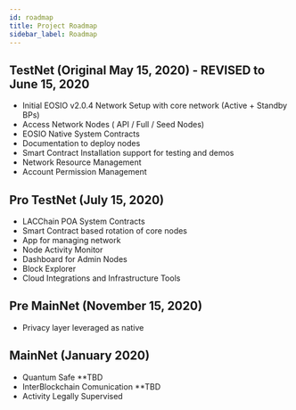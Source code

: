 ```yaml
---
id: roadmap
title: Project Roadmap
sidebar_label: Roadmap
---
```


## TestNet (Original May 15, 2020) - REVISED to June 15, 2020
- Initial EOSIO v2.0.4  Network Setup with core network (Active + Standby BPs)
- Access Network Nodes ( API / Full / Seed  Nodes)
- EOSIO Native System Contracts
- Documentation to deploy nodes
- Smart Contract Installation support for testing and demos			
- Network Resource Management 
- Account Permission Management

## Pro TestNet (July 15, 2020)
- LACChain POA System Contracts
- Smart Contract based rotation of core nodes
- App for managing network
- Node Activity Monitor
- Dashboard for Admin Nodes
- Block Explorer
- Cloud Integrations and Infrastructure Tools

## Pre MainNet (November 15, 2020)
- Privacy layer leveraged as native

## MainNet (January 2020)
- Quantum Safe **TBD
- InterBlockchain Comunication **TBD
- Activity Legally Supervised

